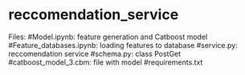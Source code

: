 # reccomendation_service
Files:
#Model.ipynb: feature generation and Catboost model
#Feature_databases.ipynb: loading features to database
#service.py: reccomendation service
#schema.py: class PostGet
#catboost_model_3.cbm: file with model
#requirements.txt

